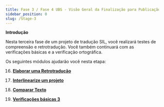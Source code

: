 ```yaml
---
title: Fase 3 / Fase 4 UBS - Visão Geral da Finalização para Publicação
sidebar_position: 0
slug: /Stage-3
---
```




**Introdução**


Nesta terceira fase de um projeto de tradução SIL, você realizará testes de compreensão e retrotradução. Você também continuará com as verificações básicas e a verificação ortográfica.


Os seguintes módulos ajudarão você nesta etapa:


 16.  [**Elaborar uma Retrotradução**](/16.BT1)


 17.  [**Interlinearize um projeto**](/17.BT2)


 18.  [**Comparar Texto**](/18.CT)


 19.  [**Verificações básicas 3**](/19.BC3)

